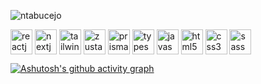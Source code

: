 <p align="left">
  <img
    src="https://komarev.com/ghpvc/?username=ntabucejo&label=Profile%20views&color=0e30b6&style=flat"
    alt="ntabucejo"
  />
</p>
<p align="left">
  <img
    align="center"
    src="https://raw.githubusercontent.com/ntabucejo/ntabucejo/5516f233fcf83f43314843e2480f5b88a69e27d0/assets/icons/reactjs-icon.svg"
    alt="reactjs"
    height="40"
    width="35"
  />
  <img
    align="center"
    src="https://raw.githubusercontent.com/ntabucejo/ntabucejo/b4756485dcf9c2a885dff70ad3886ec3096af833/assets/icons/nextjs-icon.svg"
    alt="nextjs"
    height="40"
    width="35"
  />
  <img
    align="center"
    src="https://raw.githubusercontent.com/ntabucejo/ntabucejo/e71224c8f22b63bf473bf769a604d621368e238e/assets/icons/tailwindcss-icon.svg"
    alt="tailwindcss"
    height="40"
    width="35"
  />
  <img
    align="center"
    src="https://raw.githubusercontent.com/ntabucejo/ntabucejo/e71224c8f22b63bf473bf769a604d621368e238e/assets/icons/zustand-icon.svg"
    alt="zustand"
    height="40"
    width="35"
  />
  <img
    align="center"
    src="https://raw.githubusercontent.com/ntabucejo/ntabucejo/b4756485dcf9c2a885dff70ad3886ec3096af833/assets/icons/prisma-icon.svg"
    alt="prisma"
    height="40"
    width="35"
  />
  <img
    align="center"
    src="https://raw.githubusercontent.com/ntabucejo/ntabucejo/e71224c8f22b63bf473bf769a604d621368e238e/assets/icons/typescript-icon.svg"
    alt="typescript"
    height="40"
    width="35"
  />
  <img
    align="center"
    src="https://raw.githubusercontent.com/ntabucejo/ntabucejo/b4756485dcf9c2a885dff70ad3886ec3096af833/assets/icons/javascript-icon.svg"
    alt="javascript"
    height="40"
    width="35"
  />
  <img
    align="center"
    src="https://raw.githubusercontent.com/ntabucejo/ntabucejo/b4756485dcf9c2a885dff70ad3886ec3096af833/assets/icons/html5-icon.svg"
    alt="html5"
    height="40"
    width="35"
  />
  <img
    align="center"
    src="https://raw.githubusercontent.com/ntabucejo/ntabucejo/b4756485dcf9c2a885dff70ad3886ec3096af833/assets/icons/css3-icon.svg"
    alt="css3"
    height="40"
    width="35"
  />
  <img
    align="center"
    src="https://raw.githubusercontent.com/ntabucejo/ntabucejo/e71224c8f22b63bf473bf769a604d621368e238e/assets/icons/sass-icon.svg"
    alt="sass"
    height="40"
    width="35"
  />
</p>

<!-- ![Anurag's GitHub stats](https://github-readme-stats.vercel.app/api?username=ntabucejo&show_icons=true&theme=tokyonight) -->
[![Ashutosh's github activity graph](https://activity-graph.herokuapp.com/graph?username=ntabucejo&theme=react-dark)](https://github.com/ashutosh00710/github-readme-activity-graph)

